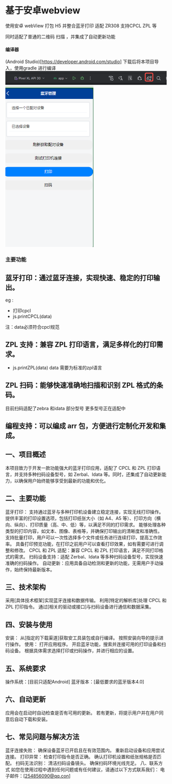 # 基于安卓webview

使用安卓 webView 打包 H5 并整合蓝牙打印 适配 ZR308 支持CPCL ZPL 等


同时适配了普通的二维码 扫描 ，并集成了自动更新功能

#### 编译器
(Android Studio)[https://developer.android.com/studio]
下载后将本项目导入，使用gradle 进行编译 
![img.png](img.png)
![img_1.png](img_1.png)

### 主要功能
## 蓝牙打印：通过蓝牙连接，实现快速、稳定的打印输出。
eg :
  - 打印cpcl
  - js.printCPCL(data)

  注：data必须符合cpcl规范
## ZPL 支持：兼容 ZPL 打印语言，满足多样化的打印需求。
- js.printZPL(data)
 data 需要为标准的zpl语言

## ZPL 扫码：能够快速准确地扫描和识别 ZPL 格式的条码。
目前扫码适配了zebra 和idata 部分型号
更多型号正在适配中
## 编程支持：可以编成 arr 包，方便进行定制化开发和集成。

## 一、项目概述
本项目致力于开发一款功能强大的蓝牙打印应用，适配了 CPCL 和 ZPL 打印语言，并支持多种扫码设备型号，如 Zerbal、Idata 等。同时，还集成了自动更新能力，以确保用户始终能够享受到最新的功能和优化。

## 二、主要功能
蓝牙打印：
支持通过蓝牙与多种打印机设备建立稳定连接，实现无线打印操作。
提供丰富的打印设置选项，包括打印纸张大小（如 A4、A5 等）、打印方向（横向、纵向）、打印质量（高、中、低）等，以满足不同的打印需求。
能够处理各种类型的打印内容，如文本、图像、表格等，并确保打印输出的清晰度和准确性。
支持批量打印，用户可以一次性选择多个文件或任务进行连续打印，提高工作效率。
具备打印预览功能，在打印之前用户可以查看打印效果，如有需要可进行调整和修改。
CPCL 和 ZPL 适配：兼容 CPCL 和 ZPL 打印语言，满足不同打印格式的需求。
扫码设备支持：适配 Zerbal、Idata 等多种扫码设备型号，实现快速准确的扫码操作。
自动更新：应用具备自动检测和更新的功能，无需用户手动操作，始终保持最新版本。
## 三、技术架构
采用[具体技术框架]实现蓝牙连接和数据传输。
利用[特定的解析库]处理 CPCL 和 ZPL 打印指令。
通过[相关的驱动或接口]与扫码设备进行通信和数据采集。
## 四、安装与使用
安装：
从[指定的下载渠道]获取安工具装包或自行编译。
按照安装向导的提示进行操作。
使用：
打开应用程序。
开启蓝牙功能，搜索并连接可用的打印设备和扫码设备。
根据具体需求选择打印或扫码操作，并进行相应的设置。
## 五、系统要求
操作系统：[目前只适配Android]
蓝牙版本：[最低要求的蓝牙版本4.0]
## 六、自动更新
应用会在启动时自动检查是否有可用的更新。
若有更新，将提示用户并在用户同意后自动下载和安装。
## 七、常见问题与解决方法
蓝牙连接失败：
确保设备蓝牙已开启且在有效范围内。
重新启动设备和应用尝试连接。
打印异常：
检查打印指令是否正确。
确认打印机设置和纸张规格是否匹配。
扫码无法识别：
清洁扫码设备镜头。
确保扫码环境光线充足。
八、联系方式
如您在使用过程中遇到任何问题或有任何建议，请通过以下方式联系我们：
电子邮件：[254856090@qq.con]

